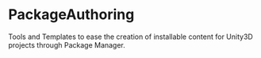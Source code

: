 # PackageAuthoring
Tools and Templates to ease the creation of installable content for Unity3D projects through Package Manager.
